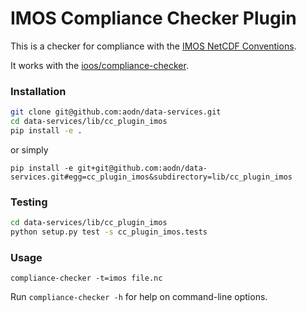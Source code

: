 # IMOS Compliance Checker Plugin

This is a checker for compliance with the [IMOS NetCDF Conventions](https://s3-ap-southeast-2.amazonaws.com/content.aodn.org.au/Documents/IMOS/Conventions/IMOS_NetCDF_Conventions.pdf).

It works with the [ioos/compliance-checker](https://github.com/ioos/compliance-checker).


### Installation

```bash
git clone git@github.com:aodn/data-services.git
cd data-services/lib/cc_plugin_imos
pip install -e .
```

or simply

`pip install -e git+git@github.com:aodn/data-services.git#egg=cc_plugin_imos&subdirectory=lib/cc_plugin_imos`


### Testing

```bash
cd data-services/lib/cc_plugin_imos
python setup.py test -s cc_plugin_imos.tests
```


### Usage

`compliance-checker -t=imos file.nc`

Run `compliance-checker -h` for help on command-line options.
